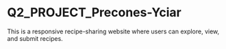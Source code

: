 # Q2_PROJECT_Precones-Yciar
This is a responsive recipe-sharing website where users can explore, view, and submit recipes.
